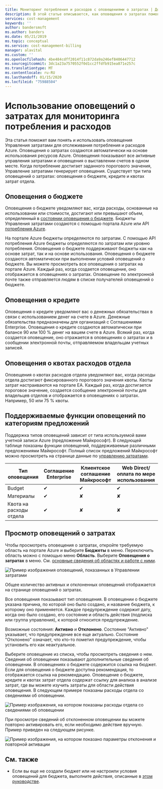 ```yaml
---
title: Мониторинг потребления и расходов с оповещениями о затратах | Документация Майкрософт
description: В этой статье описывается, как оповещения о затратах помогают отслеживать потребление и расходы в Управлении затратами Azure.
services: cost-management
keywords: ''
author: bandersmsft
ms.author: banders
ms.date: 05/21/2019
ms.topic: conceptual
ms.service: cost-management-billing
manager: alavital
ms.custom: ''
ms.openlocfilehash: 4be484cdff2014f11c872da9a246ef8406447712
ms.sourcegitcommit: 3dc1a23a7570552f0d1cc2ffdfb915ea871e257c
ms.translationtype: MT
ms.contentlocale: ru-RU
ms.lasthandoff: 01/15/2020
ms.locfileid: "75988504"
---
```

# <a name="use-cost-alerts-to-monitor-usage-and-spending"></a>Использование оповещений о затратах для мониторинга потребления и расходов

Эта статья поможет вам понять и использовать оповещения Управления затратами для отслеживания потребления и расходов Azure. Оповещения о затратах создаются автоматически на основе использования ресурсов Azure. Оповещения показывают все активные управления затратами и оповещения о выставлении счетов в одном месте. Когда потребление достигает заданного порогового значения, Управление затратами генерирует оповещения. Существует три типа оповещений о затратах: оповещения о бюджете, кредите и квотах затрат отдела.

## <a name="budget-alerts"></a>Оповещения о бюджете

Оповещения о бюджете уведомляют вас, когда расходы, основанные на использовании или стоимости, достигают или превышают объем, определенный в [состоянии оповещения о бюджете](tutorial-acm-create-budgets.md). Бюджеты Управления затратами создаются с помощью портала Azure или API [потребления Azure](https://docs.microsoft.com/rest/api/consumption).

На портале Azure бюджеты определяются по затратам. С помощью API потребления Azure бюджеты определяются по затратам или уровню потребления. Оповещения о бюджете поддерживают бюджеты как на основе затрат, так и на основе использования. Оповещения о бюджете создаются автоматически при выполнении условий оповещений о бюджете. Вы можете просмотреть все оповещения о затратах на портале Azure. Каждый раз, когда создается оповещение, оно отображается в оповещениях о затратах. Оповещение по электронной почте также отправляется людям в списке получателей оповещений о бюджете.

## <a name="credit-alerts"></a>Оповещения о кредите

Оповещения о кредите уведомляют вас о денежных обязательствах в связи с использованием денег на счете в Azure. Денежные обязательства предназначены для организаций с Соглашениями Enterprise. Оповещения о кредите создаются автоматически при балансе 90 или 100 % денег на вашем счете в Azure. Всякий раз, когда создается оповещение, оно отражается в оповещениях о затратах и в сообщении электронной почты, отправляемом владельцам учетных записей.

## <a name="department-spending-quota-alerts"></a>Оповещения о квотах расходов отдела

Оповещения о квотах расходов отдела уведомляют вас, когда расходы отдела достигают фиксированного порогового значения квоты. Квоты затрат настраиваются на портале EA. Каждый раз, когда достигается пороговое значение, создается сообщение электронной почты для владельцев отделов и отображается в оповещениях о затратах. Например, 50 или 75 % квоты.

## <a name="supported-alert-features-by-offer-categories"></a>Поддерживаемые функции оповещений по категориям предложений

Поддержка типов оповещений зависит от типа используемой вами учетной записи Azure (предложение Майкрософт). В следующей таблице показаны функции оповещений, поддерживаемые различными предложениями Майкрософт. Полный список предложений Майкрософт можно просмотреть на странице данные по [управлению затратами](understand-cost-mgt-data.md).

| Тип оповещения | Соглашение Enterprise | Клиентское соглашение Майкрософт | Web Direct/оплата по мере использования |
|---|---|---|---|
| Budget | ✔ | ✔ | ✔ |
| Материалы | ✔ |✘ | ✘ |
| Квота на расходы отдела | ✔ | ✘ | ✘ |



## <a name="view-cost-alerts"></a>Просмотр оповещений о затратах

Чтобы просмотреть оповещения о затратах, откройте требуемую область на портале Azure и выберите **Бюджеты** в меню. Переключить область можно с помощью меню **Область**. Выберите **Оповещения о затратах** в меню. См. [основные сведения об областях и работе с ними](understand-work-scopes.md).

![Пример изображения оповещений, показанных в Управлении затратами](./media/cost-mgt-alerts-monitor-usage-spending/budget-alerts-fullscreen.png)

Общее количество активных и отклоненных оповещений отображается на странице оповещений о затратах.

Все оповещения показывают тип оповещения. В оповещении о бюджете указана причина, по которой оно было создано, и название бюджета, к которому оно применяется. Каждое предупреждение содержит дату, когда оно было создано, его состояние и область действия (подписка или группа управления), к которой относится предупреждение.

Возможные состояния: **Активно** и **Отклонено**. Состояние "Активно" указывает, что предупреждение все еще актуально. Состояние "Отклонено" означает, что кто-то пометил предупреждение, чтобы установить его как неактуальное.

Выберите оповещение из списка, чтобы просмотреть сведения о нем. Сведения об оповещении показывают дополнительные сведения об оповещении. В оповещениях о бюджете содержится ссылка на бюджет. Если для оповещения о бюджете доступна рекомендация, то отображается ссылка на рекомендацию. Оповещение о бюджете, кредите и квотах затрат отдела содержат ссылку для анализа в анализе затрат, где вы можете изучить затраты для области действия оповещения. В следующем примере показаны расходы отдела со сведениями об оповещении.

![Пример изображения, на котором показаны расходы отдела со сведениями об оповещении](./media/cost-mgt-alerts-monitor-usage-spending/dept-spending-selected-with-credits.png)

При просмотре сведений об отклоненном оповещении вы можете повторно активировать его, если необходимо действие вручную. Пример приведен на следующем рисунке.

![Пример изображения, на котором показано параметры отклонения и повторной активации](./media/cost-mgt-alerts-monitor-usage-spending/Dismiss-reactivate-options.png)

## <a name="see-also"></a>См. также

- Если вы еще не создали бюджет или не настроили условия оповещений для бюджета, выполните действия, описанные в [этом руководстве](tutorial-acm-create-budgets.md).
